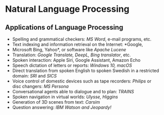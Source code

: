 # Natural Language Processing
## Applications of Language Processing
* Spelling and grammatical checkers: *MS Word*, e-mail programs, etc.
* Text indexing and information retrieval on the Internet: *Google,
* Microsoft Bing, Yahoo*, or software like *Apache Lucene*
* Translation: *Google Translate, DeepL, Bing translator*, etc.
* Spoken interaction: Apple Siri, Google Assistant, Amazon Echo
* Speech dictation of letters or reports: *Windows 10, macOS*
* Direct translation from spoken English to spoken Swedish in a restricted domain: *SRI* and *SICS*
* Voice control of domestic devices such as tape recorders: *Philips* or disc changers: *MS Persona*
* Conversational agents able to dialogue and to plan: *TRAINS*
* Spoken navigation in virtual worlds: *Ulysse, Higgins*
* Generation of 3D scenes from text: *Carsim*
* Question answering: *IBM Watson and Jeopardy!*

